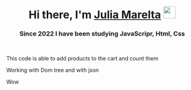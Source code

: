 <h1 align="center">Hi there, I'm <a href="https://t.me/JuliaMarealta" target="_blank">Julia Marelta</a> 
<img src="https://github.com/blackcater/blackcater/raw/main/images/Hi.gif" height="32"/></h1>
<h3 align="center">Since 2022 I have been studying JavaScripr, Html, Css</h3><br>
<p>This code is able to add products to the cart and count them</p>
<p>Working with Dom tree and with json</p>
<p>Wow</p>

